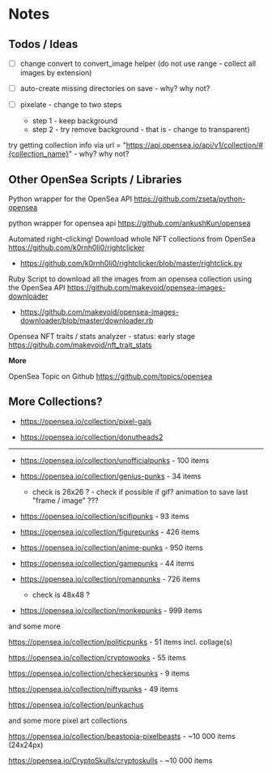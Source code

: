 # Notes

## Todos / Ideas

- [ ]   change convert to convert_image helper (do not use range - collect all images by extension)
- [ ]   auto-create missing directories on save - why? why not?

- [ ] pixelate - change to two steps
  - step 1 - keep background
  - step 2 - try remove background - that is - change to transparent)


try getting collection info via url = "https://api.opensea.io/api/v1/collection/#{collection_name}"  - why? why not?

## Other OpenSea Scripts / Libraries

Python wrapper for the OpenSea API <https://github.com/zseta/python-opensea>

python wrapper for opensea api <https://github.com/ankushKun/opensea>

Automated right-clicking! Download whole NFT collections from OpenSea <https://github.com/k0rnh0li0/rightclicker>

- <https://github.com/k0rnh0li0/rightclicker/blob/master/rightclick.py>



Ruby
Script to download all the images from an opensea collection using the OpenSea API <https://github.com/makevoid/opensea-images-downloader>

- <https://github.com/makevoid/opensea-images-downloader/blob/master/downloader.rb>

Opensea NFT traits / stats analyzer - status: early stage <https://github.com/makevoid/nft_trait_stats>




**More**

OpenSea Topic on Github <https://github.com/topics/opensea>



## More Collections?

- <https://opensea.io/collection/pixel-gals>

- <https://opensea.io/collection/donutheads2>

---

- <https://opensea.io/collection/unofficialpunks> - 100 items

- <https://opensea.io/collection/genius-punks>  - 34 items
   - check is 26x26 ?   - check if possible if gif? animation to save last "frame / image" ???

- <https://opensea.io/collection/scifipunks> -  93 items


- <https://opensea.io/collection/figurepunks> - 426 items


- <https://opensea.io/collection/anime-punks> - 950 items

- <https://opensea.io/collection/gamepunks> - 44 items

- <https://opensea.io/collection/romanpunks> - 726 items
    - check is 48x48 ?


- <https://opensea.io/collection/monkepunks> - 999 items

and some more

https://opensea.io/collection/politicpunks - 51 items incl. collage(s)

https://opensea.io/collection/cryptowooks  - 55 items

https://opensea.io/collection/checkerspunks - 9 items

https://opensea.io/collection/niftypunks - 49 items

https://opensea.io/collection/punkachus





and some more pixel art collections

https://opensea.io/collection/beastopia-pixelbeasts - ~10 000 items  (24x24px)

https://opensea.io/CryptoSkulls/cryptoskulls - ~10 000 items







